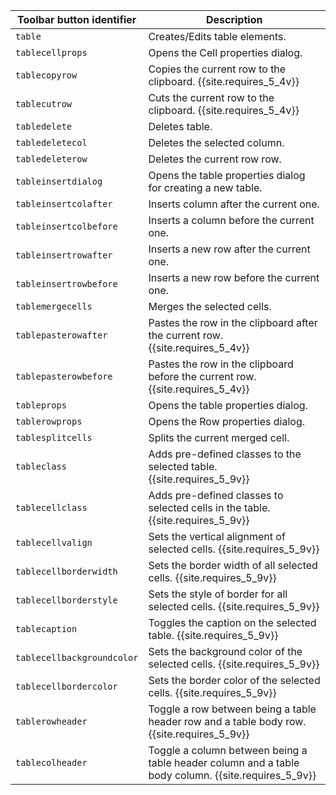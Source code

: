 | Toolbar button identifier | Description                                                                    |
|---------------------------|--------------------------------------------------------------------------------|
| `table`                   | Creates/Edits table elements.                                                  |
| `tablecellprops`          | Opens the Cell properties dialog.                                              |
| `tablecopyrow`            | Copies the current row to the clipboard. {{site.requires_5_4v}}                |
| `tablecutrow`             | Cuts the current row to the clipboard. {{site.requires_5_4v}}                  |
| `tabledelete`             | Deletes table.                                                                 |
| `tabledeletecol`          | Deletes the selected column.                                                   |
| `tabledeleterow`          | Deletes the current row row.                                                   |
| `tableinsertdialog`       | Opens the table properties dialog for creating a new table.                    |
| `tableinsertcolafter`     | Inserts column after the current one.                                          |
| `tableinsertcolbefore`    | Inserts a column before the current one.                                       |
| `tableinsertrowafter`     | Inserts a new row after the current one.                                       |
| `tableinsertrowbefore`    | Inserts a new row before the current one.                                      |
| `tablemergecells`         | Merges the selected cells.                                                     |
| `tablepasterowafter`      | Pastes the row in the clipboard after the current row. {{site.requires_5_4v}}  |
| `tablepasterowbefore`     | Pastes the row in the clipboard before the current row. {{site.requires_5_4v}} |
| `tableprops`              | Opens the table properties dialog.                                             |
| `tablerowprops`           | Opens the Row properties dialog.                                               |
| `tablesplitcells`         | Splits the current merged cell.                                                |
| `tableclass`              | Adds pre-defined classes to the selected table. {{site.requires_5_9v}}         |
| `tablecellclass`          | Adds pre-defined classes to selected cells in the table. {{site.requires_5_9v}} |
| `tablecellvalign`         | Sets the vertical alignment of selected cells. {{site.requires_5_9v}}           |
| `tablecellborderwidth`    | Sets the border width of all selected cells. {{site.requires_5_9v}}             |
| `tablecellborderstyle`    | Sets the style of border for all selected cells. {{site.requires_5_9v}}         |
| `tablecaption`            | Toggles the caption on the selected table. {{site.requires_5_9v}}               |
| `tablecellbackgroundcolor`| Sets the background color of the selected cells. {{site.requires_5_9v}}         |
| `tablecellbordercolor`    | Sets the border color of the selected cells. {{site.requires_5_9v}}             |
| `tablerowheader`          | Toggle a row between being a table header row and a table body row. {{site.requires_5_9v}}          |
| `tablecolheader`          | Toggle a column between being a table header column and a table body column. {{site.requires_5_9v}} |